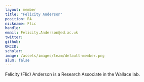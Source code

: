 ```yaml
---
layout: member
title: "Felicity Anderson"
position: RA
nickname: Flic
handle: 
email: Felicity.Anderson@ed.ac.uk
twitter: 
github: 
ORCID: 
scholar: 
image: /assets/images/team/default-member.png
alum: false
---
```


Felicity (Flic) Anderson is a Research Associate in the Wallace lab.
